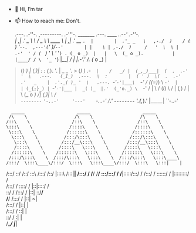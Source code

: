 - 👋 Hi, I’m tar
- 📫 How to reach me: Don't.

  .---.       .-''-. ,---------.   .-'''-.          _______     .---.        ____      ____..--'    .-''-.   
  | ,_|     .'_ _   \\          \ / _     \        \  ____  \   | ,_|      .'  __ `.  |        |  .'_ _   \  
,-./  )    / ( ` )   '`--.  ,---'(`' )/`--'        | |    \ | ,-./  )     /   '  \  \ |   .-'  ' / ( ` )   ' 
\  '_ '`) . (_ o _)  |   |   \  (_ o _).           | |____/ / \  '_ '`)   |___|  /  | |.-'.'   /. (_ o _)  | 
 > (_)  ) |  (_,_)___|   :_ _:   (_,_). '.         |   _ _ '.  > (_)  )      _.-`   |    /   _/ |  (_,_)___| 
(  .  .-' '  \   .---.   (_I_)  .---.  \  :        |  ( ' )  \(  .  .-'   .'   _    |  .'._( )_ '  \   .---. 
 `-'`-'|___\  `-'    /  (_(=)_) \    `-'  |        | (_{;}_) | `-'`-'|___ |  _( )_  |.'  (_'o._) \  `-'    / 
  |        \\       /    (_I_)   \       /         |  (_,_)  /  |        \\ (_ o _) /|    (_,_)|  \       /  
  `--------` `'-..-'     '---'    `-...-'          /_______.'   `--------` '.(_,_).' |_________|   `'-..-'   
                                                                                                             
      _____                    _____                    _____          
     /\    \                  /\    \                  /\    \         
    /::\    \                /::\    \                /::\    \        
    \:::\    \              /::::\    \              /::::\    \       
     \:::\    \            /::::::\    \            /::::::\    \      
      \:::\    \          /:::/\:::\    \          /:::/\:::\    \     
       \:::\    \        /:::/__\:::\    \        /:::/__\:::\    \    
       /::::\    \      /::::\   \:::\    \      /::::\   \:::\    \   
      /::::::\    \    /::::::\   \:::\    \    /::::::\   \:::\    \  
     /:::/\:::\    \  /:::/\:::\   \:::\    \  /:::/\:::\   \:::\____\ 
    /:::/  \:::\____\/:::/  \:::\   \:::\____\/:::/  \:::\   \:::|    |
   /:::/    \::/    /\::/    \:::\  /:::/    /\::/   |::::\  /:::|____|
  /:::/    / \/____/  \/____/ \:::\/:::/    /  \/____|:::::\/:::/    / 
 /:::/    /                    \::::::/    /         |:::::::::/    /  
/:::/    /                      \::::/    /          |::|\::::/    /   
\::/    /                       /:::/    /           |::| \::/____/    
 \/____/                       /:::/    /            |::|  ~|          
                              /:::/    /             |::|   |          
                             /:::/    /              \::|   |          
                             \::/    /                \:|   |          
                              \/____/                  \|___|          
                                                                                                                                                                       
